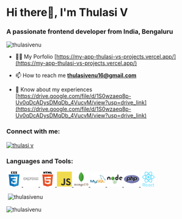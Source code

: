 <h1 align="left">Hi there👋, I'm Thulasi V</h1>
<h3 align="left">A passionate frontend developer from India, Bengaluru</h3>

<p align="left"> <img src="https://komarev.com/ghpvc/?username=thulasivenu&label=Profile%20views&color=0e75b6&style=flat" alt="thulasivenu" /> </p>

- 👨‍💻 My Porfolio [https://my-app-thulasi-vs-projects.vercel.app/](https://my-app-thulasi-vs-projects.vercel.app/)

- 📫 How to reach me **thulasivenu16@gmail.com**

- 📄 Know about my experiences [https://drive.google.com/file/d/1S0wzaeq8p-Uv0qDcADysDMqDb_4VucvM/view?usp=drive_link](https://drive.google.com/file/d/1S0wzaeq8p-Uv0qDcADysDMqDb_4VucvM/view?usp=drive_link)

<h3 align="left">Connect with me:</h3>
<p align="left">
<a href="https://linkedin.com/in/thulasi v" target="blank"><img align="center" src="https://raw.githubusercontent.com/rahuldkjain/github-profile-readme-generator/master/src/images/icons/Social/linked-in-alt.svg" alt="thulasi v" height="30" width="40" /></a>
</p>

<h3 align="left">Languages and Tools:</h3>
<p align="left"> <a href="https://www.w3schools.com/css/" target="_blank" rel="noreferrer"> <img src="https://raw.githubusercontent.com/devicons/devicon/master/icons/css3/css3-original-wordmark.svg" alt="css3" width="40" height="40"/> </a> <a href="https://expressjs.com" target="_blank" rel="noreferrer"> <img src="https://raw.githubusercontent.com/devicons/devicon/master/icons/express/express-original-wordmark.svg" alt="express" width="40" height="40"/> </a> <a href="https://www.w3.org/html/" target="_blank" rel="noreferrer"> <img src="https://raw.githubusercontent.com/devicons/devicon/master/icons/html5/html5-original-wordmark.svg" alt="html5" width="40" height="40"/> </a> <a href="https://developer.mozilla.org/en-US/docs/Web/JavaScript" target="_blank" rel="noreferrer"> <img src="https://raw.githubusercontent.com/devicons/devicon/master/icons/javascript/javascript-original.svg" alt="javascript" width="40" height="40"/> </a> <a href="https://www.mongodb.com/" target="_blank" rel="noreferrer"> <img src="https://raw.githubusercontent.com/devicons/devicon/master/icons/mongodb/mongodb-original-wordmark.svg" alt="mongodb" width="40" height="40"/> </a> <a href="https://www.mysql.com/" target="_blank" rel="noreferrer"> <img src="https://raw.githubusercontent.com/devicons/devicon/master/icons/mysql/mysql-original-wordmark.svg" alt="mysql" width="40" height="40"/> </a> <a href="https://nodejs.org" target="_blank" rel="noreferrer"> <img src="https://raw.githubusercontent.com/devicons/devicon/master/icons/nodejs/nodejs-original-wordmark.svg" alt="nodejs" width="40" height="40"/> </a> <a href="https://www.php.net" target="_blank" rel="noreferrer"> <img src="https://raw.githubusercontent.com/devicons/devicon/master/icons/php/php-original.svg" alt="php" width="40" height="40"/> </a> <a href="https://reactjs.org/" target="_blank" rel="noreferrer"> <img src="https://raw.githubusercontent.com/devicons/devicon/master/icons/react/react-original-wordmark.svg" alt="react" width="40" height="40"/> </a> </p>

<p>&nbsp;<img align="center" src="https://github-readme-stats.vercel.app/api?username=thulasivenu&show_icons=true&locale=en" alt="thulasivenu" /></p>

<p><img align="center" src="https://github-readme-streak-stats.herokuapp.com/?user=thulasivenu&" alt="thulasivenu" /></p>
